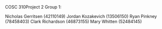 COSC 310Project 2
Group 1:

Nicholas Gerritsen (42110149)
Jordan Kozakevich (13506150)
Ryan Pinkney (78458403)
Clark Richardson (46873155)
Mary Whitten (52484145)


